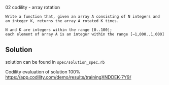 02 codility - array rotation


```
Write a function that, given an array A consisting of N integers and an integer K, returns the array A rotated K times.

N and K are integers within the range [0..100];
each element of array A is an integer within the range [−1,000..1,000]
```


## Solution

solution can be found in `spec/solution_spec.rb`

Codility evaluation of solution 100% https://app.codility.com/demo/results/trainingXNDDEK-7Y9/
